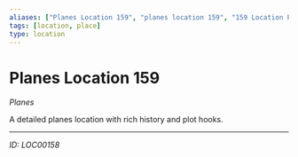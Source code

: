 ```yaml
---
aliases: ["Planes Location 159", "planes location 159", "159 Location Planes"]
tags: [location, place]
type: location
---
```


# Planes Location 159

*Planes*

A detailed planes location with rich history and plot hooks.

---
*ID: LOC00158*